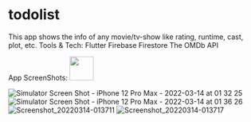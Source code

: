 # todolist

This app shows the info of any movie/tv-show like rating, runtime, cast, plot, etc.
Tools & Tech:
  Flutter
  Firebase
  Firestore
  The OMDb API



App ScreenShots:
<img src="https://user-images.githubusercontent.com/75980718/158076915-c94f8b8e-fbf9-44b2-98c3-527769567a4c.png" width="48">


![Simulator Screen Shot - iPhone 12 Pro Max - 2022-03-14 at 01 32 25](https://user-images.githubusercontent.com/75980718/158076915-c94f8b8e-fbf9-44b2-98c3-527769567a4c.png)
![Simulator Screen Shot - iPhone 12 Pro Max - 2022-03-14 at 01 36 26](https://user-images.githubusercontent.com/75980718/158077116-31ef222b-68a4-4314-9d20-8ef5f3254034.png)
![Screenshot_20220314-013711](https://user-images.githubusercontent.com/75980718/158077177-b3833914-7815-49ff-bba5-559e27c68c87.jpg)
![Screenshot_20220314-013717](https://user-images.githubusercontent.com/75980718/158077191-47ab1553-d26a-47a9-a328-077c9680ce70.jpg)



